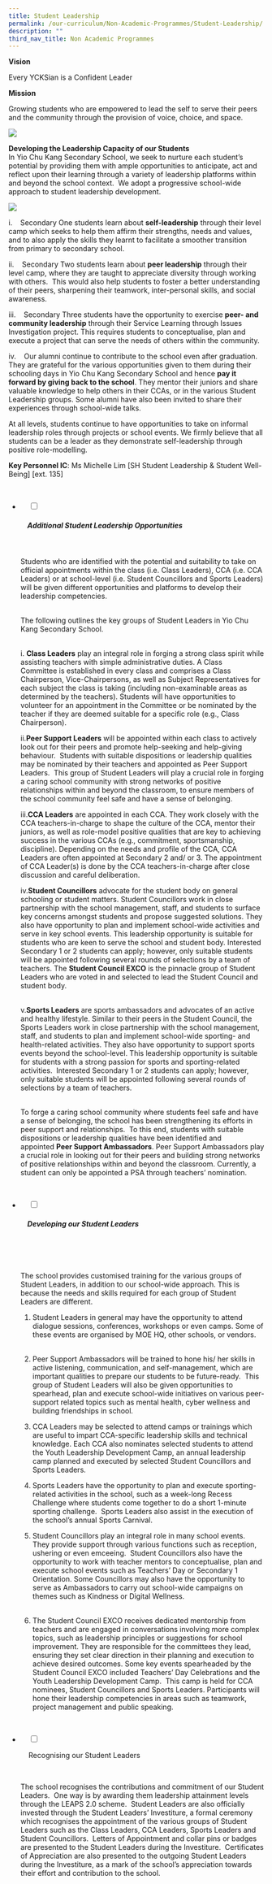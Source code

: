 ```yaml
---
title: Student Leadership
permalink: /our-curriculum/Non-Academic-Programmes/Student-Leadership/
description: ""
third_nav_title: Non Academic Programmes
---
```

**Vision**&nbsp;

Every YCKSian is a Confident Leader

**Mission**

Growing students who are empowered to lead the self to serve their peers and the community through the provision of voice, choice, and space.

![](/images/Our%20Curriculum/Non%20Academic%20Programmes/Student%20Leadership/S1.jpg)

**Developing the Leadership Capacity of our Students**  
In Yio Chu Kang Secondary School, we seek to nurture each student’s potential by providing them with ample opportunities to anticipate, act and reflect upon their learning through a variety of leadership platforms within and beyond the school context.&nbsp; We adopt a progressive school-wide approach to student leadership development.

![](/images/Our%20Curriculum/Non%20Academic%20Programmes/Student%20Leadership/S2.png)

i.&nbsp; &nbsp;&nbsp;Secondary One students learn about&nbsp;**self-leadership**&nbsp;through their level camp which seeks to help them affirm their strengths, needs and values, and to also apply the skills they learnt to facilitate a smoother transition from primary to secondary school.  
  
ii.&nbsp; &nbsp;&nbsp;Secondary Two students learn about&nbsp;**peer leadership**&nbsp;through their level camp, where they are taught to appreciate diversity through working with others.&nbsp; This would also help students to foster a better understanding of their peers, sharpening their teamwork, inter-personal skills, and social awareness.&nbsp;  
  
iii.&nbsp;&nbsp; &nbsp;Secondary Three students have the opportunity to exercise&nbsp;**peer- and community leadership**&nbsp;through their Service Learning through Issues Investigation project. This requires students to conceptualise, plan and execute a project that can serve the needs of others within the community.

iv.&nbsp;&nbsp; &nbsp;Our alumni continue to contribute to the school even after graduation. They are grateful for the various opportunities given to them during their schooling days in Yio Chu Kang Secondary School and hence&nbsp;**pay it forward by giving back to the school**. They mentor their juniors and share valuable knowledge to help others in their CCAs, or in the various Student Leadership groups. Some alumni have also been invited to share their experiences through school-wide talks.

  

At all levels, students continue to have opportunities to take on informal leadership roles through projects or school events. We firmly believe that all students can be a leader as they demonstrate self-leadership through positive role-modelling.

**Key Personnel IC**: Ms Michelle Lim \[SH Student Leadership &amp; Student Well-Being\] \[ext. 135\]

<ul class="jekyllcodex_accordion">

&nbsp;&nbsp;<li>

&nbsp;&nbsp;&nbsp;&nbsp;<input type="checkbox" id="accordion1">

##### &nbsp;&nbsp;&nbsp;&nbsp;<label for="accordion1">Additional Student Leadership Opportunities</label>

&nbsp;&nbsp;&nbsp;&nbsp;<div>

<p> Students who are identified with the potential and suitability to take on official appointments within the class (i.e. Class Leaders), CCA (i.e. CCA Leaders) or at school-level (i.e. Student Councillors and Sports Leaders) will be given different opportunities and platforms to develop their leadership competencies.<br>&nbsp;  

The following outlines the key groups of Student Leaders in Yio Chu Kang Secondary School.<br><br>

i.&nbsp;<b>Class Leaders</b>&nbsp;play an integral role in forging a strong class spirit while assisting teachers with simple administrative duties. A Class Committee&nbsp;is established in every class and comprises a Class Chairperson, Vice-Chairpersons, as well as Subject Representatives for each subject the class is taking (including non-examinable areas as determined by the teachers). Students will have opportunities to volunteer for an appointment in the Committee or be nominated by the teacher if they are deemed suitable for a specific role (e.g., Class Chairperson).<br>

ii.<b>Peer Support Leaders</b>&nbsp;will be appointed within each class to actively look out for their peers and promote help-seeking and help-giving behaviour.&nbsp; Students with suitable dispositions or leadership qualities may be nominated by their teachers and appointed as Peer Support Leaders.&nbsp; This group of Student Leaders will play a crucial role in forging a caring school community with strong networks of positive relationships within and beyond the classroom, to ensure members of the school community feel safe and have a sense of belonging.<br>

iii.<b>CCA Leaders</b>&nbsp;are appointed in each CCA. They work closely with the CCA teachers-in-charge to shape the culture of the CCA, mentor their juniors, as well as role-model positive qualities that are key to achieving success in the various CCAs (e.g., commitment, sportsmanship, discipline). Depending on the needs and profile of the CCA, CCA Leaders are often appointed at Secondary 2 and/ or 3. The appointment of CCA Leader(s) is done by the CCA teachers-in-charge after close discussion and careful deliberation.<br>

iv.<b>Student Councillors</b>&nbsp;advocate for the student body on general schooling or student matters. Student Councillors work in close partnership with the school management, staff, and students to surface key concerns amongst students and propose suggested solutions. They also have opportunity to plan and implement school-wide activities and serve in key school events. This leadership opportunity is suitable for students who are keen to serve the school and student body. Interested Secondary 1 or 2 students can apply; however, only suitable students will be appointed following several rounds of selections by a team of teachers. The&nbsp;<b>Student Council EXCO</b>&nbsp;is the pinnacle group of Student Leaders who are voted in and selected to lead the Student Council and student body.<br> &nbsp;&nbsp;

v.<b>Sports Leaders</b>&nbsp;are sports ambassadors and advocates of an active and healthy lifestyle. Similar to their peers in the Student Council, the Sports Leaders work in close partnership with the school management, staff, and students to plan and implement school-wide sporting- and health-related activities. They also have opportunity to support sports events beyond the school-level. This leadership opportunity is suitable for students with a strong passion for sports and sporting-related activities.&nbsp; Interested Secondary 1 or 2 students can apply; however, only suitable students will be appointed following several rounds of selections by a team of teachers.<br>&nbsp;

To forge a caring school community where students feel safe and have a sense of belonging, the school has been strengthening its efforts in peer support and relationships.&nbsp; To this end, students with suitable dispositions or leadership qualities have been identified and appointed&nbsp;<b>Peer Support Ambassadors</b>. Peer Support Ambassadors play a crucial role in looking out for their peers and building strong networks of positive relationships within and beyond the classroom. Currently, a student can only be appointed a PSA through teachers’ nomination. 
</p>

&nbsp;&nbsp;&nbsp;&nbsp;</div>

</li>
	<li>

&nbsp;&nbsp;&nbsp;&nbsp;<input type="checkbox" id="accordion2">

##### &nbsp;&nbsp;&nbsp;&nbsp;<label for="accordion2">Developing our Student Leaders</label>

&nbsp;&nbsp;&nbsp;&nbsp;<div>

&nbsp;&nbsp;&nbsp;&nbsp;&nbsp;&nbsp;<p> The school provides customised training for the various groups of Student Leaders, in addition to our school-wide approach. This is because the needs and skills required for each group of Student Leaders are different.<br>  

1.  Student Leaders in general may have the opportunity to attend dialogue sessions, conferences, workshops or even camps. Some of these events are organised by MOE HQ, other schools, or vendors.<br>&nbsp;
    
      
    
2.  Peer Support Ambassadors will be trained to hone his/ her skills in active listening, communication, and self-management, which are important qualities to prepare our students to be future-ready.&nbsp; This group of Student Leaders will also be given opportunities to spearhead, plan and execute school-wide initiatives on various peer-support related topics such as mental health, cyber wellness and building friendships in school.<br>
       
3.  CCA Leaders may be selected to attend camps or trainings which are useful to impart CCA-specific leadership skills and technical knowledge. Each CCA also nominates selected students to attend the Youth Leadership Development Camp, an annual leadership camp planned and executed by selected Student Councillors and Sports Leaders.<br>
       
4.  Sports Leaders have the opportunity to plan and execute sporting-related activities in the school, such as a week-long Recess Challenge where students come together to do a short 1-minute sporting challenge.&nbsp; Sports Leaders also assist in the execution of the school’s annual Sports Carnival.<br>
    
5.  Student Councillors play an integral role in many school events.&nbsp; They provide support through various functions such as reception, ushering or even emceeing.&nbsp; Student Councillors also have the opportunity to work with teacher mentors to conceptualise, plan and execute school events such as Teachers’ Day or Secondary 1 Orientation. Some Councillors may also have the opportunity to serve as Ambassadors to carry out school-wide campaigns on themes such as Kindness or Digital Wellness.<br>&nbsp;
    
6.  The Student Council EXCO receives dedicated mentorship from teachers and are engaged in conversations involving more complex topics, such as leadership principles or suggestions for school improvement. They are responsible for the committees they lead, ensuring they set clear direction in their planning and execution to achieve desired outcomes. Some key events spearheaded by the Student Council EXCO included Teachers’ Day Celebrations and the Youth Leadership Development Camp.&nbsp; This camp is held for CCA nominees, Student Councillors and Sports Leaders. Participants will hone their leadership competencies in areas such as teamwork, project management and public speaking.<br> 
			</p>

&nbsp;&nbsp;&nbsp;&nbsp;</div>

</li>
	
<li>

&nbsp;&nbsp;&nbsp;&nbsp;<input type="checkbox" id="accordion3">

&nbsp;&nbsp;&nbsp;&nbsp;<label for="accordion3">Recognising our Student Leaders</label>

&nbsp;&nbsp;&nbsp;&nbsp;<div>

<p> The school recognises the contributions and commitment of our Student Leaders.&nbsp; One way is by awarding them leadership attainment levels through the LEAPS 2.0 scheme.&nbsp; Student Leaders are also officially invested through the Student Leaders’ Investiture, a formal ceremony which recognises the appointment of the various groups of Student Leaders such as the Class Leaders, CCA Leaders, Sports Leaders and Student Councillors.&nbsp; Letters of Appointment and collar pins or badges are presented to the Student Leaders during the Investiture.&nbsp; Certificates of Appreciation are also presented to the outgoing Student Leaders during the Investiture, as a mark of the school’s appreciation towards their effort and contribution to the school. </p>

&nbsp;&nbsp;&nbsp;&nbsp;</div>

</li>
	
	

	
</ul>